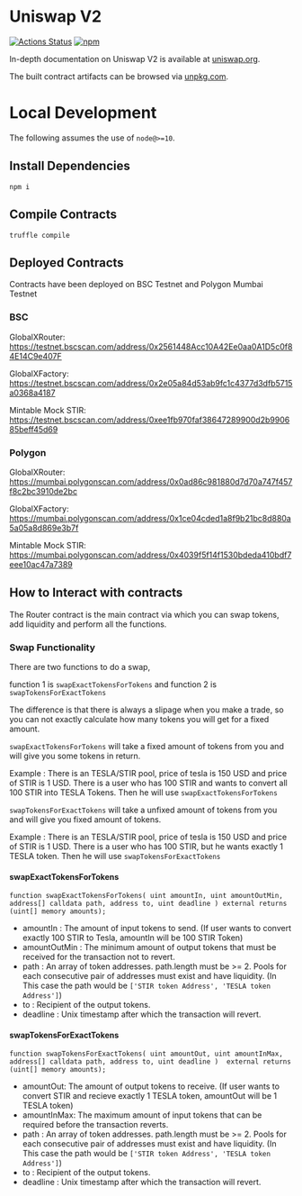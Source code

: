 # Uniswap V2

[![Actions Status](https://github.com/Uniswap/uniswap-v2-periphery/workflows/CI/badge.svg)](https://github.com/Uniswap/uniswap-v2-periphery/actions)
[![npm](https://img.shields.io/npm/v/@uniswap/v2-periphery?style=flat-square)](https://npmjs.com/package/@uniswap/v2-periphery)

In-depth documentation on Uniswap V2 is available at [uniswap.org](https://uniswap.org/docs).

The built contract artifacts can be browsed via [unpkg.com](https://unpkg.com/browse/@uniswap/v2-periphery@latest/).

# Local Development

The following assumes the use of `node@>=10`.

## Install Dependencies

`npm i`

## Compile Contracts

`truffle compile`

## Deployed Contracts

Contracts have been deployed on BSC Testnet and Polygon Mumbai Testnet 

### BSC

GlobalXRouter: https://testnet.bscscan.com/address/0x2561448Acc10A42Ee0aa0A1D5c0f84E14C9e407F

GlobalXFactory: https://testnet.bscscan.com/address/0x2e05a84d53ab9fc1c4377d3dfb5715a0368a4187

Mintable Mock STIR: https://testnet.bscscan.com/address/0xee1fb970faf38647289900d2b990685beff45d69

### Polygon

GlobalXRouter: https://mumbai.polygonscan.com/address/0x0ad86c981880d7d70a747f457f8c2bc3910de2bc

GlobalXFactory: https://mumbai.polygonscan.com/address/0x1ce04cded1a8f9b21bc8d880a5a05a8d869e3b7f

Mintable Mock STIR: https://mumbai.polygonscan.com/address/0x4039f5f14f1530bdeda410bdf7eee10ac47a7389

## How to Interact with contracts 

The Router contract is the main contract via which you can swap tokens, add liquidity and perform all the functions. 

### Swap Functionality 

There are two functions to do a swap, 

function 1 is `swapExactTokensForTokens` and function 2 is `swapTokensForExactTokens`

The difference is that there is always a slipage when you make a trade, so you can not exactly calculate how many tokens you will get for a fixed amount.

`swapExactTokensForTokens` will take a fixed amount of tokens from you and will give you some tokens in return. 

Example : There is an TESLA/STIR pool, price of tesla is 150 USD and price of STIR is 1 USD. There is a user who has 100 STIR and wants to convert all 100 STIR into TESLA Tokens. Then he will use `swapExactTokensForTokens`

`swapTokensForExactTokens` will take a unfixed amount of tokens from you and will give you fixed amount of tokens.

Example : There is an TESLA/STIR pool, price of tesla is 150 USD and price of STIR is 1 USD. There is a user who has 100 STIR, but he wants exactly 1 TESLA token. Then he will use `swapTokensForExactTokens`

#### swapExactTokensForTokens

`function swapExactTokensForTokens(
uint amountIn,
  uint amountOutMin,
  address[] calldata path,
  address to,
  uint deadline
) external returns (uint[] memory amounts);`

* amountIn : The amount of input tokens to send.
(If user wants to convert exactly 100 STIR to Tesla, amountIn will be 100 STIR Token)
* amountOutMin : The minimum amount of output tokens that must be received for the transaction not to revert.
* path : An array of token addresses. path.length must be >= 2. Pools for each consecutive pair of addresses must exist and have liquidity.
(In This case the path would be `['STIR token Address', 'TESLA token Address']`)
* to : Recipient of the output tokens.
* deadline : Unix timestamp after which the transaction will revert.


#### swapTokensForExactTokens

`function swapTokensForExactTokens(
  uint amountOut,
  uint amountInMax,
  address[] calldata path,
  address to,
  uint deadline
)  external returns (uint[] memory amounts);`

* amountOut: The amount of output tokens to receive.
(If user wants to convert STIR and recieve exactly 1 TESLA token, amountOut will be 1 TESLA token)
* amountInMax: The maximum amount of input tokens that can be required before the transaction reverts.
* path : An array of token addresses. path.length must be >= 2. Pools for each consecutive pair of addresses must exist and have liquidity.
(In This case the path would be `['STIR token Address', 'TESLA token Address']`)
* to : Recipient of the output tokens.
* deadline : Unix timestamp after which the transaction will revert.
